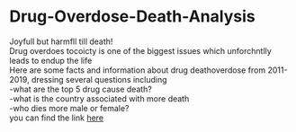 # Drug-Overdose-Death-Analysis
Joyfull but harmfll till death!  
Drug overdoes tocoicty is one of the biggest issues which unforchntlly leads to endup the life  
Here are some facts and information about drug deathoverdose from 2011-2019,  dressing several questions including  
-what are the top 5 drug cause death?  
  -what is the country associated with more death  
  -who dies more male or female?  
you can find the link [here](https://fatimahalamer.github.io/Drug-Overdose-Death-Analysis/drug-overdose-dataset-analysis.html)
